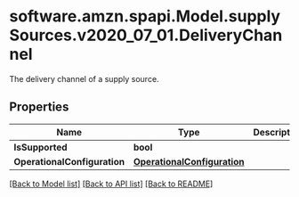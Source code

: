# software.amzn.spapi.Model.supplySources.v2020_07_01.DeliveryChannel
The delivery channel of a supply source.

## Properties

Name | Type | Description | Notes
------------ | ------------- | ------------- | -------------
**IsSupported** | **bool** |  | [optional] 
**OperationalConfiguration** | [**OperationalConfiguration**](OperationalConfiguration.md) |  | [optional] 

[[Back to Model list]](../README.md#documentation-for-models) [[Back to API list]](../README.md#documentation-for-api-endpoints) [[Back to README]](../README.md)

